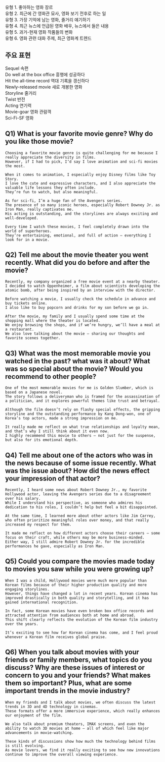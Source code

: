 유형 1. 좋아하는 영화 장르  
유형 2. 최근에 간 영화관 묘사, 영화 보기 전후로 하는 일  
유형 3. 가장 기억에 남는 영화, 줄거리 얘기하기  
유형 4. 최근 뉴스에 언급된 영화 배우, 뉴스에서 들은 내용  
유형 5. 과거-현재 영화 작품들의 변화  
유형 6. 영화 관련 대화 주제, 최근 영화계 트렌드 
## 주요 표현
Sequel 속편  
Do well at the box office 흥행에 성공하다  
Hit the all-time record 역대 기록을 갱신하다  
Newly-released movie 새로 개봉한 영화  
Storyline 줄거리  
Twist 반전  
Acting 연기력  
Movie-goar 영화 관람객  
Sci-Fi-SF 영화  
## Q1) What is your favorite movie genre? Why do you like those movie?
```
Choosing a favorite movie genre is quite challenging for me because I really appreciate the diversity in films.
However, if I had to pick, I’d say I love animation and sci-fi movies the most.

When it comes to animation, I especially enjoy Disney films like Toy Story.
I love the cute and expressive characters, and I also appreciate the valuable life lessons they often include.
They’re fun to watch, but also meaningful.

As for sci-fi, I’m a huge fan of the Avengers series.
The presence of so many iconic heroes, especially Robert Downey Jr. as Iron Man, really captivates me.
His acting is outstanding, and the storylines are always exciting and well-developed.

Every time I watch these movies, I feel completely drawn into the world of superheroes.
They’re entertaining, emotional, and full of action — everything I look for in a movie.
```
## Q2) Tell me about the movie theater you went recently. What did you do before and after the movie?
```
Recently, my company organized a free movie event at a nearby theater.
I decided to watch Oppenheimer, a film about scientists developing the atomic bomb, after being inspired by an interview with the director.

Before watching a movie, I usually check the schedule in advance and buy tickets online.
I also like to buy popcorn and drinks for my son before we go in.

After the movie, my family and I usually spend some time at the shopping mall where the theater is located.
We enjoy browsing the shops, and if we’re hungry, we’ll have a meal at a restaurant.
We also love talking about the movie — sharing our thoughts and favorite scenes together.
``` 
## Q3) What was the most memorable movie you watched in the past? what was it about? What was so special about the movie? Would you recommend to other people?
```
One of the most memorable movies for me is Golden Slumber, which is based on a Japanese novel.
The story follows a deliveryman who is framed for the assassination of a politician, and it explores powerful themes like trust and betrayal.

Although the film doesn’t rely on flashy special effects, the gripping storyline and the outstanding performance by Kang Dong-won, one of Korea’s top actors, made a strong impression on me.

It really made me reflect on what true relationships and loyalty mean, and that’s why I still think about it even now.
I highly recommend this movie to others — not just for the suspense, but also for its emotional depth.  
```
## Q4) Tell me about one of the actors who was in the news because of some issue recently. What was the issue about? How did the news effect your impression of that actor?
```
Recently, I heard some news about Robert Downey Jr., my favorite Hollywood actor, leaving the Avengers series due to a disagreement over his salary.
While I understand his perspective, as someone who admires his dedication to his roles, I couldn’t help but feel a bit disappointed.

At the same time, I learned more about other actors like Jim Carrey, who often prioritize meaningful roles over money, and that really increased my respect for them.

It made me reflect on how different actors choose their careers — some focus on their craft, while others may be more business-minded.
Either way, I still admire Robert Downey Jr. for the incredible performances he gave, especially as Iron Man.
```
## Q5) Could you compare the movies made today to movies you saw while you were growing up?
```
When I was a child, Hollywood movies were much more popular than Korean films because of their higher production quality and more engaging storylines.
However, things have changed a lot in recent years. Korean cinema has improved drastically in both quality and storytelling, and it has gained international recognition.

In fact, some Korean movies have even broken box office records and attracted attention from audiences both at home and abroad.
This shift clearly reflects the evolution of the Korean film industry over the years.

It’s exciting to see how far Korean cinema has come, and I feel proud whenever a Korean film receives global praise.
```
## Q6) When you talk about movies with your friends or family members, what topics do you discuss? Why are these issues of interest or concern to you and your friends? What makes them so important? Plus, what are some important trends in the movie industry?
```
When my friends and I talk about movies, we often discuss the latest trends in 3D and 4D technology in cinemas.
These formats offer a more immersive experience, which really enhances our enjoyment of the film.

We also talk about premium theaters, IMAX screens, and even the ability to watch 3D movies at home — all of which feel like major advancements in movie-watching.

These kinds of discussions show how much the technology behind films is still evolving.
As movie lovers, we find it really exciting to see how new innovations continue to improve the overall viewing experience.
```
